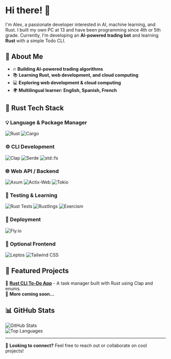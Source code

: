 # Hi there! 👋  

I'm Alex, a passionate developer interested in AI, machine learning, and Rust. I built my own PC at 13 and have been programming since 4th or 5th grade. Currently, I'm developing an **AI-powered trading bot** and learning **Rust** with a simple Todo CLI.

## 🚀 About Me  
- 🔥 **Building AI-powered trading algorithms**  
- 📚 **Learning Rust, web development, and cloud computing**  
- 💻 **Exploring web development & cloud computing**  
- 🌍 **Multilingual learner: English, Spanish, French**  

## 🦀 Rust Tech Stack

### 💡 Language & Package Manager
![Rust](https://img.shields.io/badge/Rust-000000?style=for-the-badge&logo=rust&logoColor=white)
![Cargo](https://img.shields.io/badge/Cargo-000000?style=for-the-badge&logo=rust&logoColor=white)

### ⚙️ CLI Development
![Clap](https://img.shields.io/badge/Clap-7B42BC?style=for-the-badge)
![Serde](https://img.shields.io/badge/Serde-1E90FF?style=for-the-badge)
![std::fs](https://img.shields.io/badge/std::fs-555555?style=for-the-badge)

### 🌐 Web API / Backend
![Axum](https://img.shields.io/badge/Axum-4B0082?style=for-the-badge)
![Actix-Web](https://img.shields.io/badge/Actix--Web-25D366?style=for-the-badge)
![Tokio](https://img.shields.io/badge/Tokio-663399?style=for-the-badge)

### 🧪 Testing & Learning
![Rust Tests](https://img.shields.io/badge/&#35;[test]-8B0000?style=for-the-badge)
![Rustlings](https://img.shields.io/badge/Rustlings-DEA584?style=for-the-badge)
![Exercism](https://img.shields.io/badge/Exercism-009CAB?style=for-the-badge&logo=exercism&logoColor=white)

### 🚀 Deployment
![Fly.io](https://img.shields.io/badge/Fly.io-011627?style=for-the-badge)

### 🎨 Optional Frontend
![Leptos](https://img.shields.io/badge/Leptos-6D28D9?style=for-the-badge)
![Tailwind CSS](https://img.shields.io/badge/Tailwind_CSS-38B2AC?style=for-the-badge&logo=tailwind-css&logoColor=white)


## 📌 Featured Projects  
🔹 **[Rust CLI To-Do App](https://github.com/arefermat/Rusty_Tracker)** - A task manager built with Rust using Clap and enums.  
🔹 **More coming soon...**  

## 📊 GitHub Stats  
![GitHub Stats](https://github-readme-stats.vercel.app/api?username=arefermat&show_icons=true&theme=dark&v=1)  
![Top Languages](https://github-readme-stats.vercel.app/api/top-langs/?username=arefermat&layout=compact&theme=dark&v=1)  

---

💬 **Looking to connect?** Feel free to reach out or collaborate on cool projects!  

